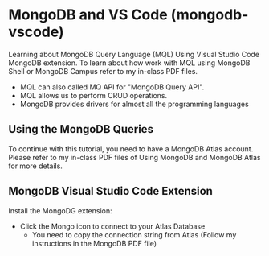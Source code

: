 # MongoDB and VS Code (mongodb-vscode)
Learning about MongoDB Query Language (MQL) Using Visual Studio Code MongoDB extension. To learn about how work with MQL using MongoDB Shell or MongoDB Campus refer to my in-class PDF files. 

- MQL can also called MQ API for "MongoDB Query API".
- MQL allows us to perform CRUD operations. 
- MongoDB provides drivers for almost all the programming languages

## Using the MongoDB Queries
To continue with this tutorial, you need to have a MongoDB Atlas account. Please refer to my in-class PDF files of Using MongoDB and MongoDB Atlas for more details.

## MongoDB Visual Studio Code Extension
Install the MongoDG extension:
- Click the Mongo icon to connect to your Atlas Database
    - You need to copy the connection string from Atlas (Follow my instructions in the MongoDB PDF file)

